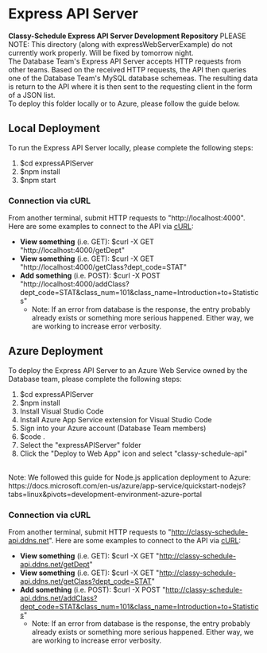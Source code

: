 # Express API Server
**Classy-Schedule Express API Server Development Repository**
PLEASE NOTE: This directory (along with expressWebServerExample) do not currently work properly. Will be fixed by tomorrow night.
</br>
The Database Team's Express API Server accepts HTTP requests from other teams. Based
on the received HTTP requests, the API then queries one of the Database Team's MySQL
database schemeas. The resulting data is return to the API where it is then sent to
the requesting client in the form of a JSON list.
</br>
To deploy this folder locally or to Azure, please follow the guide below.

## Local Deployment
To run the Express API Server locally, please complete the following steps:
1. $cd expressAPIServer
2. $npm install
3. $npm start

### Connection via cURL
From another terminal, submit HTTP requests to "http://localhost:4000". Here are some examples to connect to the API via [cURL](https://curl.se/):
- **View something** (i.e. GET): $curl -X GET "http://localhost:4000/getDept"
- **View something** (i.e. GET): $curl -X GET "http://localhost:4000/getClass?dept_code=STAT"
- **Add something** (i.e. POST): $curl -X POST "http://localhost:4000/addClass?dept_code=STAT&class_num=101&class_name=Introduction+to+Statistics"
    - Note: If an error from database is the response, the entry probably already exists or something more serious happened. Either way, we are working to increase error verbosity.


## Azure Deployment
To deploy the Express API Server to an Azure Web Service owned by the Database team, please complete the following steps:
1. $cd expressAPIServer
2. $npm install
3. Install Visual Studio Code
4. Install Azure App Service extension for Visual Studio Code
5. Sign into your Azure account (Database Team members)
6. $code .
7. Select the "expressAPIServer" folder
8. Click the "Deploy to Web App" icon and select "classy-schedule-api"
</br>
Note: We followed this guide for Node.js application deployment to Azure: https://docs.microsoft.com/en-us/azure/app-service/quickstart-nodejs?tabs=linux&pivots=development-environment-azure-portal

### Connection via cURL
From another terminal, submit HTTP requests to "http://classy-schedule-api.ddns.net". Here are some examples to connect to the API via [cURL](https://curl.se/):
- **View something** (i.e. GET): $curl -X GET "http://classy-schedule-api.ddns.net/getDept"
- **View something** (i.e. GET): $curl -X GET "http://classy-schedule-api.ddns.net/getClass?dept_code=STAT"
- **Add something** (i.e. POST): $curl -X POST "http://classy-schedule-api.ddns.net/addClass?dept_code=STAT&class_num=101&class_name=Introduction+to+Statistics"
  - Note: If an error from database is the response, the entry probably already exists or something more serious happened. Either way, we are working to increase error verbosity.

